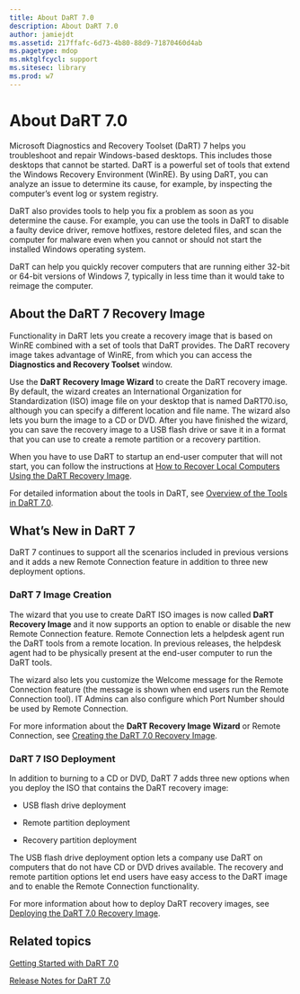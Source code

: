 ```yaml
---
title: About DaRT 7.0
description: About DaRT 7.0
author: jamiejdt
ms.assetid: 217ffafc-6d73-4b80-88d9-71870460d4ab
ms.pagetype: mdop
ms.mktglfcycl: support
ms.sitesec: library
ms.prod: w7
---
```



# About DaRT 7.0


Microsoft Diagnostics and Recovery Toolset (DaRT) 7 helps you troubleshoot and repair Windows-based desktops. This includes those desktops that cannot be started. DaRT is a powerful set of tools that extend the Windows Recovery Environment (WinRE). By using DaRT, you can analyze an issue to determine its cause, for example, by inspecting the computer’s event log or system registry.

DaRT also provides tools to help you fix a problem as soon as you determine the cause. For example, you can use the tools in DaRT to disable a faulty device driver, remove hotfixes, restore deleted files, and scan the computer for malware even when you cannot or should not start the installed Windows operating system.

DaRT can help you quickly recover computers that are running either 32-bit or 64-bit versions of Windows 7, typically in less time than it would take to reimage the computer.

## About the DaRT 7 Recovery Image


Functionality in DaRT lets you create a recovery image that is based on WinRE combined with a set of tools that DaRT provides. The DaRT recovery image takes advantage of WinRE, from which you can access the **Diagnostics and Recovery Toolset** window.

Use the **DaRT Recovery Image Wizard** to create the DaRT recovery image. By default, the wizard creates an International Organization for Standardization (ISO) image file on your desktop that is named DaRT70.iso, although you can specify a different location and file name. The wizard also lets you burn the image to a CD or DVD. After you have finished the wizard, you can save the recovery image to a USB flash drive or save it in a format that you can use to create a remote partition or a recovery partition.

When you have to use DaRT to startup an end-user computer that will not start, you can follow the instructions at [How to Recover Local Computers Using the DaRT Recovery Image](how-to-recover-local-computers-using-the-dart-recovery-image-dart-7.md).

For detailed information about the tools in DaRT, see [Overview of the Tools in DaRT 7.0](overview-of-the-tools-in-dart-70-new-ia.md).

## <a href="" id="what-s-new-in-dart-7"></a>What’s New in DaRT 7


DaRT 7 continues to support all the scenarios included in previous versions and it adds a new Remote Connection feature in addition to three new deployment options.

### DaRT 7 Image Creation

The wizard that you use to create DaRT ISO images is now called **DaRT Recovery Image** and it now supports an option to enable or disable the new Remote Connection feature. Remote Connection lets a helpdesk agent run the DaRT tools from a remote location. In previous releases, the helpdesk agent had to be physically present at the end-user computer to run the DaRT tools.

The wizard also lets you customize the Welcome message for the Remote Connection feature (the message is shown when end users run the Remote Connection tool). IT Admins can also configure which Port Number should be used by Remote Connection.

For more information about the **DaRT Recovery Image Wizard** or Remote Connection, see [Creating the DaRT 7.0 Recovery Image](creating-the-dart-70-recovery-image-dart-7.md).

### DaRT 7 ISO Deployment

In addition to burning to a CD or DVD, DaRT 7 adds three new options when you deploy the ISO that contains the DaRT recovery image:

-   USB flash drive deployment

-   Remote partition deployment

-   Recovery partition deployment

The USB flash drive deployment option lets a company use DaRT on computers that do not have CD or DVD drives available. The recovery and remote partition options let end users have easy access to the DaRT image and to enable the Remote Connection functionality.

For more information about how to deploy DaRT recovery images, see [Deploying the DaRT 7.0 Recovery Image](deploying-the-dart-70-recovery-image-dart-7.md).

## Related topics


[Getting Started with DaRT 7.0](getting-started-with-dart-70-new-ia.md)

[Release Notes for DaRT 7.0](release-notes-for-dart-70-new-ia.md)

 

 





